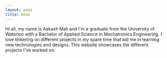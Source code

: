 ```yaml
---
layout: page
title: Home
---
```


Hi all, my name is Aakash Mali and I'm a graduate from the University of Waterloo with a Bachelor of Applied Science in Mechatronics Engineering.
I love tinkering on different projects in my spare time that aid me in learning new technologies and designs.
This website showcases the different projects I've worked on.